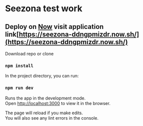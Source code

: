 # Seezona test work

## Deploy on [Now](https://zeit.co/now) visit application link[https://seezona-ddngpmizdr.now.sh/](https://seezona-ddngpmizdr.now.sh/)

Download repo or clone

### `npm install`

In the project directory, you can run:

### `npm run dev`

Runs the app in the development mode.<br>
Open [http://localhost:3000](http://localhost:3000) to view it in the browser.

The page will reload if you make edits.<br>
You will also see any lint errors in the console.

#